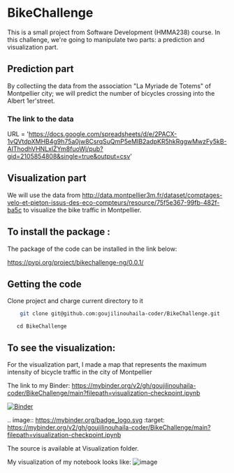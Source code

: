 # BikeChallenge 

This is a small project from Software Development (HMMA238) course. In this challenge, we're going to manipulate two parts: a prediction and visualization part.

## Prediction part

By collectiing the data from the association "La Myriade de Totems" of Montpellier city; we will predict the number of bicycles crossing into the Albert 1er'street. 

### The link to the data 

URL = 'https://docs.google.com/spreadsheets/d/e/2PACX-1vQVtdpXMHB4g9h75a0jw8CsrqSuQmP5eMIB2adpKR5hkRggwMwzFy5kB-AIThodhVHNLxlZYm8fuoWj/pub?gid=2105854808&single=true&output=csv'

## Visualization part 

We will use the data from http://data.montpellier3m.fr/dataset/comptages-velo-et-pieton-issus-des-eco-compteurs/resource/75f5e367-99fb-482f-ba5c to visualize the bike traffic in Montpellier. 


## To install the package : 

The package of the code can be installed in the link below: 

https://pypi.org/project/bikechallenge-ng/0.0.1/ 



## Getting the code
Clone project and charge current directory to it 

```sh 
    git clone git@github.com:goujilinouhaila-coder/BikeChallenge.git
```

```
   cd BikeChallenge
```


## To see the visualization: 

For the visualization part, I made a map  that represents the maximum intensity of bicycle traffic in the city of Montpellier

The link to my Binder: https://mybinder.org/v2/gh/goujilinouhaila-coder/BikeChallenge/main?filepath=visualization-checkpoint.ipynb

[![Binder](https://mybinder.org/badge_logo.svg)](https://mybinder.org/v2/gh/goujilinouhaila-coder/BikeChallenge/main?filepath=visualization-checkpoint.ipynb) 

.. image:: https://mybinder.org/badge_logo.svg
 :target: https://mybinder.org/v2/gh/goujilinouhaila-coder/BikeChallenge/main?filepath=visualization-checkpoint.ipynb

The source is available at Visualization folder.

My visualization of my notebook looks like: 
<img src="https://www.zupimages.net/up/21/13/lx3r.png" alt="image">
